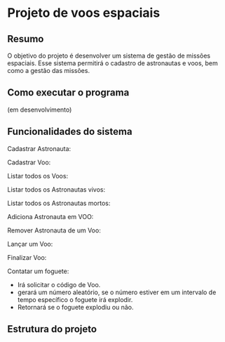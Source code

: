 # Projeto de voos espaciais

## Resumo
O objetivo do projeto é desenvolver um sistema de gestão de missões espaciais. Esse sistema permitirá o cadastro de astronautas e voos, bem como a gestão das missões.

## Como executar o programa
(em desenvolvimento)

## Funcionalidades do sistema
Cadastrar Astronauta:

Cadastrar Voo:

Listar todos os Voos:

Listar todos os Astronautas vivos:

Listar todos os Astronautas mortos:

Adiciona Astronauta em VOO:

Remover Astronauta de um Voo:

Lançar um Voo:

Finalizar Voo:

Contatar um foguete:
<ul>
    <li>Irá solicitar o código de Voo.</li>
    <li>gerará um número aleatório, se o número estiver em um intervalo de tempo específico o foguete irá explodir.
    <li>Retornará se o foguete explodiu ou não.</li>
</ul>

## Estrutura do projeto
